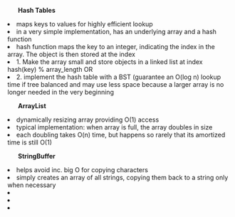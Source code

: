 <ol><b>Hash Tables</b></ol>
<li>maps keys to values for highly efficient lookup</li>
<li>in a very simple implementation, has an underlying array and a hash function</li>
<li>hash function maps the key to an integer, indicating the index in the array. The object is then stored at the index</li>
<li>1. Make the array small and store objects in a linked list at index hash(key) % array_length OR</li>
<li>2. implement the hash table with a BST (guarantee an O(log n) lookup time if tree balanced and may use less space because a larger array is no longer needed in the very beginning</li>

<ol><b>ArrayList</b></ol>
<li>dynamically resizing array providing O(1) access</li>
<li>typical implementation: when array is full, the array doubles in size</li>
<li>each doubling takes O(n) time, but happens so rarely that its amortized time is still O(1)</li>

<ol><b>StringBuffer</b></ol>
<li>helps avoid inc. big O for copying characters</li>
<li>simply creates an array of all strings, copying them back to a string only when necessary</li>
<li></li>
<li></li>
<li></li>
